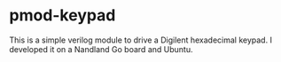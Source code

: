 # pmod-keypad

This is a simple verilog module to drive a Digilent hexadecimal keypad. I developed it on a Nandland Go board and Ubuntu. 
